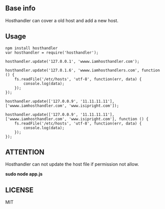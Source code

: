 ## Base info

Hosthandler can cover a old host and add a new host.

## Usage

    npm install hosthandler
    var hosthandler = require('hosthandler');

    hosthandler.update('127.0.0.1', 'wwww.iamhosthandler.com');

    hosthandler.update('127.0.1.6', 'wwww.iamhosthandlers.com', function () {
        fs.readFile('/etc/hosts', 'utf-8', function(err, data) {
            console.log(data);
        });
    });

    hosthandler.update(['127.0.0.9', '11.11.11.11'], ['wwww.iamhosthandler.com', 'www.isipright.com']);

    hosthandler.update(['127.0.0.9', '11.11.11.11'], ['wwww.iamhosthandler.com', 'www.isipright.com'], function () {
        fs.readFile('/etc/hosts', 'utf-8', function(err, data) {
            console.log(data);
        });
    });

## ATTENTION

Hosthandler can not update the host file if permission not allow.

**sudo node app.js**

## LICENSE

MIT
